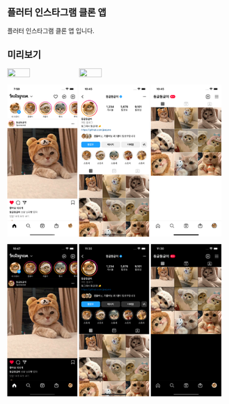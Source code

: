 ## 플러터 인스타그램 클론 앱

플러터 인스타그램 클론 앱 입니다.

## 미리보기
<p align="start">
  <img src="previews/preview.gif" width="32%" height="50%"/>
  <img src="previews/preview_dark.gif" width="32%" height="50%"/>
</p>

<p align="start">
<img src="previews/preview1.png" width="32%" height="50%"/>
<img src="previews/preview2.png" width="32%" height="50%"/>
<img src="previews/preview3.png" width="32%" height="50%"/>
</p>

<p align="start">
<img src="previews/preview_dark1.png" width="32%" height="50%"/>
<img src="previews/preview_dark2.png" width="32%" height="50%"/>
<img src="previews/preview_dark3.png" width="32%" height="50%"/>
</p>
